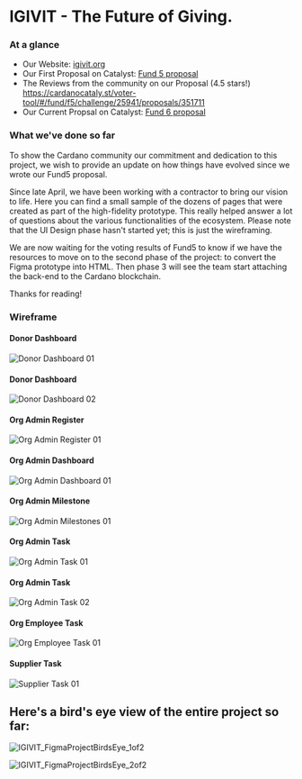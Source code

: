 # IGIVIT - The Future of Giving.

### At a glance
- Our Website: [igivit.org](https://igivit.org)
- Our First Proposal on Catalyst: [Fund 5 proposal](https://cardano.ideascale.com/a/dtd/iGIVit-The-Future-of-Giving/351711-48088)
- The Reviews from the community on our Proposal (4.5 stars!) https://cardanocataly.st/voter-tool/#/fund/f5/challenge/25941/proposals/351711
- Our Current Propsal on Catalyst: [Fund 6 proposal](https://cardano.ideascale.com/a/dtd/IGIVIT-Phase2-Beyond-the-Prototype/367183-48088)
### What we've done so far
To show the Cardano community our commitment and dedication to this project, we wish to provide an update on how things have evolved since we wrote our Fund5 proposal.

Since late April, we have been working with a contractor to bring our vision to life. Here you can find a small sample of the dozens of pages that were created as part of the high-fidelity prototype. This really helped answer a lot of questions about the various functionalities of the ecosystem. Please note that the UI Design phase hasn't started yet; this is just the wireframing. 

We are now waiting for the voting results of Fund5 to know if we have the resources to move on to the second phase of the project: to convert the Figma prototype into HTML. Then phase 3 will see the team start attaching the back-end to the Cardano blockchain. 

Thanks for reading! 

### Wireframe
#### Donor Dashboard
![Donor Dashboard 01](https://github.com/lokdao/igivit/blob/main/resources/images/wireframe/Donor%20-%20Campaign%2001.png)

#### Donor Dashboard
![Donor Dashboard 02](https://github.com/lokdao/igivit/blob/main/resources/images/wireframe/Donor%20-%20Dashboard%2001.png)

#### Org Admin Register
![Org Admin Register 01](https://github.com/lokdao/igivit/blob/main/resources/images/wireframe/Org%20Admin%20-%20Register%2001.png)

#### Org Admin Dashboard
![Org Admin Dashboard 01](https://github.com/lokdao/igivit/blob/main/resources/images/wireframe/Org%20Admin%20-%20Dashboard%2001.png)

#### Org Admin Milestone
![Org Admin Milestones 01](https://github.com/lokdao/igivit/blob/main/resources/images/wireframe/Org%20Admin%20-%20Milestones%2001.png)

#### Org Admin Task
![Org Admin Task 01](https://github.com/lokdao/igivit/blob/main/resources/images/wireframe/Org%20Admin%20-%20Task%2001.png)

#### Org Admin Task
![Org Admin Task 02](https://github.com/lokdao/igivit/blob/main/resources/images/wireframe/Org%20Admin%20-%20Task%2002.png)

#### Org Employee Task
![Org Employee Task 01](https://github.com/lokdao/igivit/blob/main/resources/images/wireframe/Org%20Employee%20-%20Task%2001.png)

#### Supplier Task
![Supplier Task 01](https://github.com/lokdao/igivit/blob/main/resources/images/wireframe/Supplier%20-%20Task%2001.png)

## Here's a bird's eye view of the entire project so far:
![IGIVIT_FigmaProjectBirdsEye_1of2](https://user-images.githubusercontent.com/61361293/128023061-df538cee-2b43-4436-896d-f932a0bb2323.jpg)

![IGIVIT_FigmaProjectBirdsEye_2of2](https://user-images.githubusercontent.com/61361293/128023087-c6edcc0f-baa3-421d-8516-0f98be3db059.jpg)
